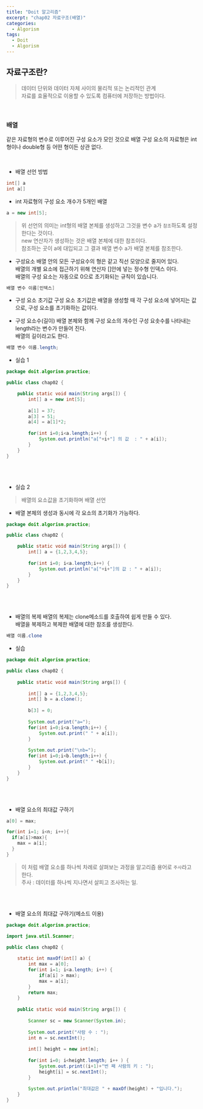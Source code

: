 ```yaml
---
title: "Doit 알고리즘"
excerpt: "chap02 자료구조(배열)"
categories: 
  - Algorism
tags: 
  - Doit
  - Algorism
---
```


## 자료구조란?
> 데이터 단위와 데이터 자체 사이의 물리적 또는 논리적인 관계 <br>
 자료를 효율적으로 이용할 수 있도록 컴퓨터에 저장하는 방법이다.

<br>

### 배열
같은 자료형의 변수로 이루어진 구성 요소가 모인 것으로 배열 구성 요소의 자료형은 int형이나 double형 등 어떤 형이든 상관 없다.<br>

<br>

- 배열 선언 방법
```java
int[] a
int a[]
```

- int 자료형의 구성 요소 개수가 5개인 배열
 
```java
a = new int[5];
```
> 위 선언의 의미는 int형의 배열 본체를 생성하고 그것을 변수 a가 `참조`하도록 설정한다는 것이다.<br>
  > new 연산자가 생성하는 것은 배열 본체에 대한 참조이다.<br> 참조하는 곳이 a에 대입되고 그 결과 배열 변수 a가 배열 본체를 참조한다.

- 구성요소
배열 안의 모든 구성요수의 형은 같고 직선 모양으로 줄지어 있다.<br>
배열의 개별 요소에 접근하기 위해 연산자 []안에 넣는 정수형 인덱스 이다.<br>
배열의 구성 요소는 자동으로 0으로 초기화되는 규칙이 있습니다. <br>

```java
배열 변수 이름[인덱스]
```

- 구성 요소 초기값
구성 요소 초기값은 배열을 생성할 때 각 구성 요소에 넣어지는 값으로, 구성 요소를 초기화하는 값이다.


- 구성 요소수(길이)
배열 본체와 함께 구성 요소의 개수인 구성 요솟수를 나타내는 length라는 변수가 만들어 진다. <br>배열의 길이라고도 한다.

```java
배열 변수 이름.length;
```


- 실습 1

```java
package doit.algorism.practice;

public class chap02 { 

	public static void main(String args[]) {
		int[] a = new int[5];
		
		a[1] = 37;
		a[3] = 51;
		a[4] = a[1]*2;
		
		for(int i=0;i<a.length;i++) {
			System.out.println("a["+i+"] 의 값  : " + a[i]);
		}
	}
}
```

<br><br>

- 실습 2
>배열의 요소값을 초기화하며 배열 선언
 - 배열 본체의 생성과 동시에 각 요소의 초기화가 가능하다.

```java
package doit.algorism.practice;

public class chap02 { 

	public static void main(String args[]) {
		int[] a = {1,2,3,4,5};
		
		for(int i=0; i<a.length;i++) {
			System.out.println("a["+i+"]의 값 : " + a[i]);
		}
	}
}
```

<br><br>

- 배열의 복제
배열의 복제는 clone메소드를 호출하여 쉽게 만들 수 있다.<br>
배열을 복제하고 복제한 배열에 대한 참조를 생성한다.
```java
배열 이름.clone
```

- 실습

```java
package doit.algorism.practice;

public class chap02 { 
	
	public static void main(String args[]) {
		
		int[] a = {1,2,3,4,5};
		int[] b = a.clone();
		
		b[3] = 0;
		
		System.out.print("a=");
		for(int i=0;i<a.length;i++) {
			System.out.print(" " + a[i]);
		}
		
		System.out.print("\nb=");
		for(int i=0;i<b.length;i++) {
			System.out.print(" " +b[i]);
		}
	}
}
```

<br><br>

- 배열 요소의 최대값 구하기

```java
a[0] = max;

for(int i=1; i<n; i++){
  if(a[i]>max){
    max = a[i];
  }
}
```
> 이 처럼 배열 요소를 하나씩 차례로 살펴보는 과정을 알고리즘 용어로 `주사`라고 한다.<br>
주사 : 데이터를 하나씩 지나면서 살피고 조사하는 일.

<br><br>


- 배열 요소의 최대값 구하기(메소드 이용)

```java
package doit.algorism.practice;

import java.util.Scanner;

public class chap02 { 
	
	static int maxOf(int[] a) {
		int max = a[0];
		for(int i=1; i<a.length; i++) {
			if(a[i] > max);
			max = a[i];
		}
		return max;
	}
	
	public static void main(String args[]) {
		
		Scanner sc = new Scanner(System.in);
		
		System.out.print("사람 수 : ");
		int n = sc.nextInt();
		
		int[] height = new int[n];
		
		for(int i=0; i<height.length; i++ ) {
			System.out.print((i+1)+"번 째 사람의 키 : ");
			height[i] = sc.nextInt();
		}
		
		System.out.println("최대값은 " + maxOf(height) + "입니다.");
	}
}
```

<br><br>



